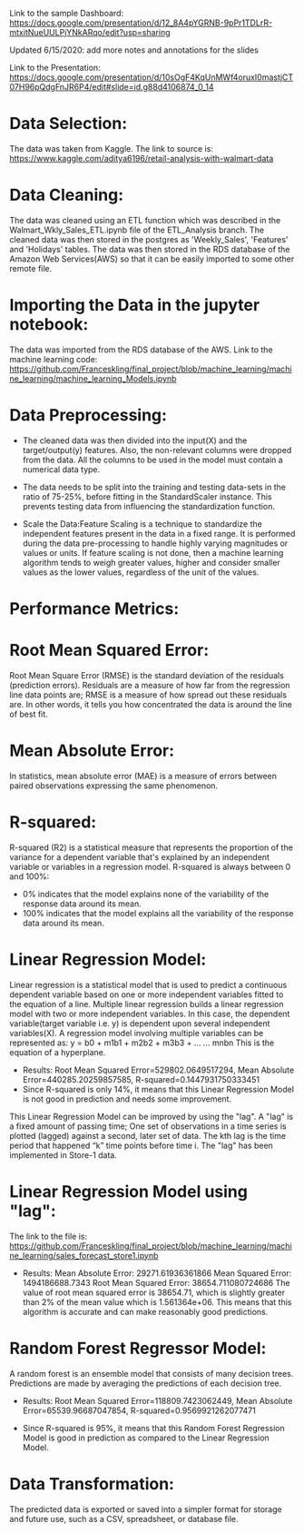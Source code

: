 
Link to the sample Dashboard: https://docs.google.com/presentation/d/12_8A4pYGRNB-9pPr1TDLrR-mtxitNueUULPjYNkARqo/edit?usp=sharing

Updated 6/15/2020: add more notes and annotations for the slides

Link to the Presentation: https://docs.google.com/presentation/d/10sOgF4KqUnMWf4oruxI0mastjCT07H96pQdgFnJR6P4/edit#slide=id.g88d4106874_0_14 

# Data Selection:
The data was taken from Kaggle. The link to source is: https://www.kaggle.com/aditya6196/retail-analysis-with-walmart-data

# Data Cleaning:
The data was cleaned using an ETL function which was described in the Walmart_Wkly_Sales_ETL.ipynb file of the ETL_Analysis branch. The cleaned 
data was then stored in the postgres as 'Weekly_Sales', 'Features' and 'Holidays' tables. The data was then stored in the RDS database of the
Amazon Web Services(AWS) so that it can be easily imported to some other remote file. 

# Importing the Data in the jupyter notebook:
The data was imported from the RDS database of the AWS.
Link to the machine learning code: https://github.com/Franceskling/final_project/blob/machine_learning/machine_learning/machine_learning_Models.ipynb

# Data Preprocessing:
- The cleaned data was then divided into the input(X) and the target/output(y) features. Also, the non-relevant columns were dropped from the data.
  All the columns to be used in the model must contain a numerical data type.

- The data needs to be split into the training and testing data-sets in the ratio of 75-25%, before fitting in the StandardScaler instance. This prevents testing data from 
  influencing the standardization function.

- Scale the Data:Feature Scaling is a technique to standardize the independent features present in the data in a fixed range. It is performed during the data 
  pre-processing to handle highly varying magnitudes or values or units. If feature scaling is not done, then a machine learning algorithm tends 
  to weigh greater values, higher and consider smaller values as the lower values, regardless of the unit of the values.

# Performance Metrics:

# Root Mean Squared Error:
Root Mean Square Error (RMSE) is the standard deviation of the residuals (prediction errors). Residuals are a measure of how far from the regression line 
data points are; RMSE is a measure of how spread out these residuals are. In other words, it tells you how concentrated the data is around the line of best fit.

# Mean Absolute Error:
In statistics, mean absolute error (MAE) is a measure of errors between paired observations expressing the same phenomenon.

# R-squared:
R-squared (R2) is a statistical measure that represents the proportion of the variance for a dependent variable that's explained by an independent variable or 
variables in a regression model. R-squared is always between 0 and 100%:
- 0% indicates that the model explains none of the variability of the response data around its mean.
- 100% indicates that the model explains all the variability of the response data around its mean.

# Linear Regression Model:
Linear regression is a statistical model that is used to predict a continuous dependent variable based on one or more independent variables fitted to the 
equation of a line. Multiple linear regression builds a linear regression model with two or more independent variables. In this case, 
the dependent variable(target variable i.e. y) is dependent upon several independent variables(X). A regression model involving multiple variables can be 
represented as:
y = b0 + m1b1 + m2b2 + m3b3 + … … mnbn
This is the equation of a hyperplane.

- Results: Root Mean Squared Error=529802.0649517294, Mean Absolute Error=440285.20259857585, R-squared=0.1447931750333451
- Since R-squared is only 14%, it means that this Linear Regression Model is not good in prediction and needs some improvement.

This Linear Regression Model can be improved by using the "lag". A "lag" is a fixed amount of passing time; One set of observations in a time series 
is plotted (lagged) against a second, later set of data. The kth lag is the time period that happened “k” time points before time i. The "lag" has been 
implemented in Store-1 data. 

# Linear Regression Model using "lag":
The link to the file is: https://github.com/Franceskling/final_project/blob/machine_learning/machine_learning/sales_forecast_store1.ipynb

- Results: 
Mean Absolute Error: 29271.61936361866
Mean Squared Error: 1494186688.7343
Root Mean Squared Error: 38654.711080724686
The value of root mean squared error is 38654.71, which is slightly greater than 2% of the mean value which is 1.561364e+06. 
This means that this algorithm is accurate and can make reasonably good predictions.

# Random Forest Regressor Model:
A random forest is an ensemble model that consists of many decision trees. Predictions are made by averaging the predictions of each decision tree.
- Results: Root Mean Squared Error=118809.7423062449, Mean Absolute Error=65539.96687047854, R-squared=0.9569921262077471

- Since R-squared is 95%, it means that this Random Forest Regression Model is good in prediction as compared to the Linear Regression Model.

# Data Transformation:
The predicted data is exported or saved into a simpler format for storage and future use, such as a CSV, spreadsheet, or database file.





